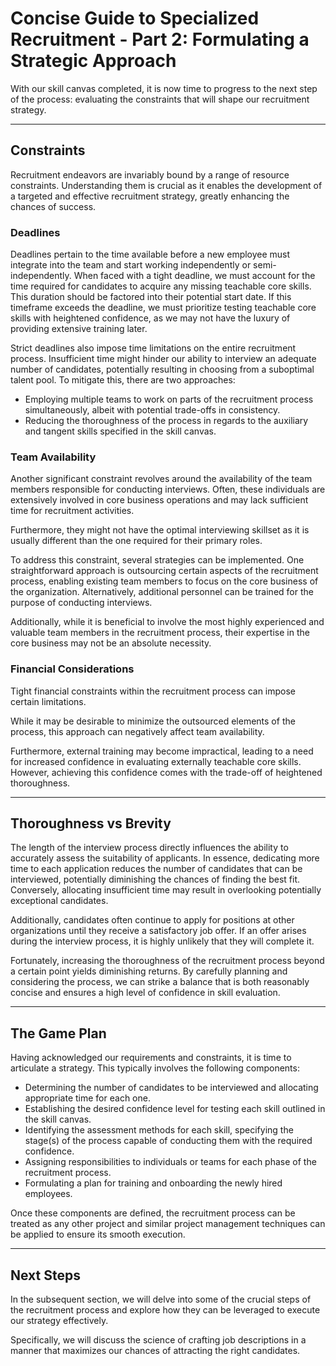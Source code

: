 # Concise Guide to Specialized Recruitment - Part 2: Formulating a Strategic Approach
With our skill canvas completed, it is now time to progress to the next step of the process: evaluating the constraints that will shape our recruitment strategy.

---

## Constraints
Recruitment endeavors are invariably bound by a range of resource constraints. Understanding them is crucial as it enables the development of a targeted and effective recruitment strategy, greatly enhancing the chances of success.

### Deadlines
Deadlines pertain to the time available before a new employee must integrate into the team and start working independently or semi-independently. When faced with a tight deadline, we must account for the time required for candidates to acquire any missing teachable core skills. This duration should be factored into their potential start date. If this timeframe exceeds the deadline, we must prioritize testing teachable core skills with heightened confidence, as we may not have the luxury of providing extensive training later.

Strict deadlines also impose time limitations on the entire recruitment process. Insufficient time might hinder our ability to interview an adequate number of candidates, potentially resulting in choosing from a suboptimal talent pool. To mitigate this, there are two approaches:

- Employing multiple teams to work on parts of the recruitment process simultaneously, albeit with potential trade-offs in consistency.
- Reducing the thoroughness of the process in regards to the auxiliary and tangent skills specified in the skill canvas. 

### Team Availability
Another significant constraint revolves around the availability of the team members responsible for conducting interviews. Often, these individuals are extensively involved in core business operations and may lack sufficient time for recruitment activities.

Furthermore, they might not have the optimal interviewing skillset as it is usually different than the one required for their primary roles.

To address this constraint, several strategies can be implemented. One straightforward approach is outsourcing certain aspects of the recruitment process, enabling existing team members to focus on the core business of the organization. Alternatively, additional personnel can be trained for the purpose of conducting interviews.

Additionally, while it is beneficial to involve the most highly experienced and valuable team members in the recruitment process, their expertise in the core business may not be an absolute necessity.

### Financial Considerations
Tight financial constraints within the recruitment process can impose certain limitations.

While it may be desirable to minimize the outsourced elements of the process, this approach can negatively affect team availability. 

Furthermore, external training may become impractical, leading to a need for increased confidence in evaluating externally teachable core skills. However, achieving this confidence comes with the trade-off of heightened thoroughness.

---

## Thoroughness vs Brevity
The length of the interview process directly influences the ability to accurately assess the suitability of applicants. In essence, dedicating more time to each application reduces the number of candidates that can be interviewed, potentially diminishing the chances of finding the best fit. Conversely, allocating insufficient time may result in overlooking potentially exceptional candidates.

Additionally, candidates often continue to apply for positions at other organizations until they receive a satisfactory job offer. If an offer arises during the interview process, it is highly unlikely that they will complete it.

Fortunately, increasing the thoroughness of the recruitment process beyond a certain point yields diminishing returns. By carefully planning and considering the process, we can strike a balance that is both reasonably concise and ensures a high level of confidence in skill evaluation.

---

## The Game Plan
Having acknowledged our requirements and constraints, it is time to articulate a strategy. This typically involves the following components:

- Determining the number of candidates to be interviewed and allocating appropriate time for each one.
- Establishing the desired confidence level for testing each skill outlined in the skill canvas.
- Identifying the assessment methods for each skill, specifying the stage(s) of the process capable of conducting them with the required confidence.
- Assigning responsibilities to individuals or teams for each phase of the recruitment process.
- Formulating a plan for training and onboarding the newly hired employees.

Once these components are defined, the recruitment process can be treated as any other project and similar project management techniques can be applied to ensure its smooth execution.

---

## Next Steps
In the subsequent section, we will delve into some of the crucial steps of the recruitment process and explore how they can be leveraged to execute our strategy effectively. 

Specifically, we will discuss the science of crafting job descriptions in a manner that maximizes our chances of attracting the right candidates.
